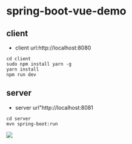 # spring-boot-vue-demo

## client

* client url:http://localhost:8080

```
cd client
sudo npm install yarn -g
yarn install
npm run dev
```
## server

* server url"http://localhost:8081

```
cd server
mvn spring-boot:run
```


![](https://github.com/QiuMing/spring-boot-vue-demo/screenshot/1.png)
